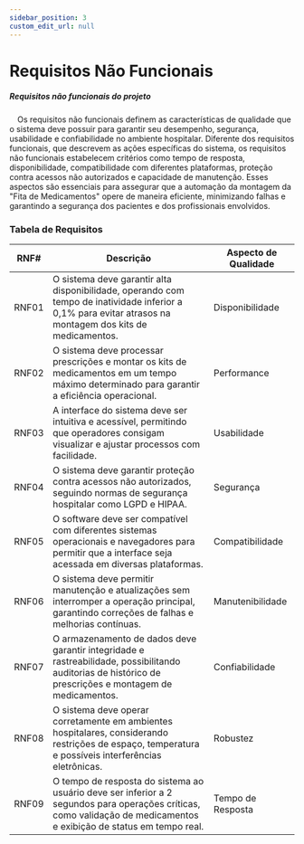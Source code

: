 ```yaml
---
sidebar_position: 3
custom_edit_url: null
---
```


# Requisitos Não Funcionais

##### Requisitos não funcionais do projeto

&emsp;Os requisitos não funcionais definem as características de qualidade que o sistema deve possuir para garantir seu desempenho, segurança, usabilidade e confiabilidade no ambiente hospitalar. Diferente dos requisitos funcionais, que descrevem as ações específicas do sistema, os requisitos não funcionais estabelecem critérios como tempo de resposta, disponibilidade, compatibilidade com diferentes plataformas, proteção contra acessos não autorizados e capacidade de manutenção. Esses aspectos são essenciais para assegurar que a automação da montagem da "Fita de Medicamentos" opere de maneira eficiente, minimizando falhas e garantindo a segurança dos pacientes e dos profissionais envolvidos.

### Tabela de Requisitos

| RNF#  | Descrição | Aspecto de Qualidade |
|------|-----------|------------------|
| RNF01 | O sistema deve garantir alta disponibilidade, operando com tempo de inatividade inferior a 0,1% para evitar atrasos na montagem dos kits de medicamentos. | Disponibilidade |
| RNF02 | O sistema deve processar prescrições e montar os kits de medicamentos em um tempo máximo determinado para garantir a eficiência operacional. | Performance |
| RNF03 | A interface do sistema deve ser intuitiva e acessível, permitindo que operadores consigam visualizar e ajustar processos com facilidade. | Usabilidade |
| RNF04 | O sistema deve garantir proteção contra acessos não autorizados, seguindo normas de segurança hospitalar como LGPD e HIPAA. | Segurança |
| RNF05 | O software deve ser compatível com diferentes sistemas operacionais e navegadores para permitir que a interface seja acessada em diversas plataformas. | Compatibilidade |
| RNF06 | O sistema deve permitir manutenção e atualizações sem interromper a operação principal, garantindo correções de falhas e melhorias contínuas. | Manutenibilidade |
| RNF07 | O armazenamento de dados deve garantir integridade e rastreabilidade, possibilitando auditorias de histórico de prescrições e montagem de medicamentos. | Confiabilidade |
| RNF08 | O sistema deve operar corretamente em ambientes hospitalares, considerando restrições de espaço, temperatura e possíveis interferências eletrônicas. | Robustez |
| RNF09 | O tempo de resposta do sistema ao usuário deve ser inferior a 2 segundos para operações críticas, como validação de medicamentos e exibição de status em tempo real. | Tempo de Resposta |


